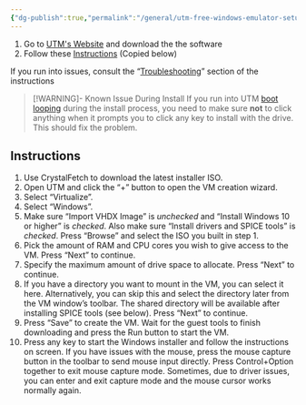 ```yaml
---
{"dg-publish":true,"permalink":"/general/utm-free-windows-emulator-setup-guide/"}
---
```


1. Go to [UTM's Website](https://mac.getutm.app/) and download the the software
2. Follow these [Instructions](https://docs.getutm.app/guides/windows/) (Copied below)

If you run into issues, consult the “[Troubleshooting](https://docs.getutm.app/guides/windows/#troubleshooting)” section of the instructions

>[!WARNING]- Known Issue During Install
>If you run into UTM [boot looping](https://simple.wikipedia.org/wiki/Bootloop) during the install process, you need to make sure **not** to click anything when it prompts you to click any key to install with the drive. This should fix the problem.
## Instructions
1. Use CrystalFetch to download the latest installer ISO.
2. Open UTM and click the “+” button to open the VM creation wizard.
3. Select “Virtualize”.
4. Select “Windows”.
5. Make sure “Import VHDX Image” is _unchecked_ and “Install Windows 10 or higher” is _checked_. Also make sure “Install drivers and SPICE tools” is _checked_. Press “Browse” and select the ISO you built in step 1.
6. Pick the amount of RAM and CPU cores you wish to give access to the VM. Press “Next” to continue.
7. Specify the maximum amount of drive space to allocate. Press “Next” to continue.
8. If you have a directory you want to mount in the VM, you can select it here. Alternatively, you can skip this and select the directory later from the VM window’s toolbar. The shared directory will be available after installing SPICE tools (see below). Press “Next” to continue.
9. Press “Save” to create the VM. Wait for the guest tools to finish downloading and press the Run button to start the VM.
10. Press any key to start the Windows installer and follow the instructions on screen. If you have issues with the mouse, press the mouse capture button in the toolbar to send mouse input directly. Press Control+Option together to exit mouse capture mode. Sometimes, due to driver issues, you can enter and exit capture mode and the mouse cursor works normally again.